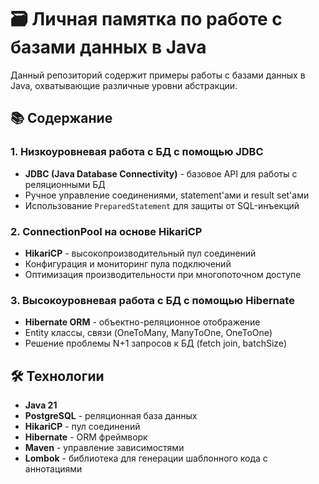 # 🗃️ Личная памятка по работе с базами данных в Java

Данный репозиторий содержит примеры работы с базами данных в Java, охватывающие различные уровни абстракции.

## 📚 Содержание

### 1. Низкоуровневая работа с БД с помощью JDBC
- **JDBC (Java Database Connectivity)** - базовое API для работы с реляционными БД
- Ручное управление соединениями, statement'ами и result set'ами
- Использование `PreparedStatement` для защиты от SQL-инъекций

### 2. ConnectionPool на основе HikariCP
- **HikariCP** - высокопроизводительный пул соединений
- Конфигурация и мониторинг пула подключений
- Оптимизация производительности при многопоточном доступе

### 3. Высокоуровневая работа с БД с помощью Hibernate
- **Hibernate ORM** - объектно-реляционное отображение
- Entity классы, связи (OneToMany, ManyToOne, OneToOne)
- Решение проблемы N+1 запросов к БД (fetch join, batchSize)

## 🛠️ Технологии

- **Java 21**
- **PostgreSQL** - реляционная база данных
- **HikariCP** - пул соединений
- **Hibernate** - ORM фреймворк
- **Maven** - управление зависимостями
- **Lombok** - библиотека для генерации шаблонного кода с аннотациями
